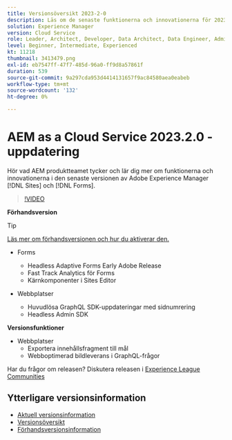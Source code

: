 ```yaml
---
title: Versionsöversikt 2023-2-0
description: Läs om de senaste funktionerna och innovationerna för 2023-2-0-utgåvan för Adobe Experience Manager [!DNL Forms] och [!DNL Sites].
solution: Experience Manager
version: Cloud Service
role: Leader, Architect, Developer, Data Architect, Data Engineer, Admin, User
level: Beginner, Intermediate, Experienced
kt: 11218
thumbnail: 3413479.png
exl-id: eb7547ff-47f7-485d-96a0-ff9d8a57861f
duration: 539
source-git-commit: 9a297cda953d4414131657f9ac84580aea0eabeb
workflow-type: tm+mt
source-wordcount: '132'
ht-degree: 0%

---
```


# AEM as a Cloud Service 2023.2.0 - uppdatering

Hör vad AEM produktteamet tycker och lär dig mer om funktionerna och innovationerna i den senaste versionen av Adobe Experience Manager [!DNL Sites] och [!DNL Forms].

>[!VIDEO](https://video.tv.adobe.com/v/3416885/?quality=12&learn=on)

**Förhandsversion**

>[!TIP]
>
>[Läs mer om förhandsversionen och hur du aktiverar den.](https://experienceleague.adobe.com/docs/experience-manager-cloud-service/content/release-notes/prerelease.html)

* Forms
   * Headless Adaptive Forms Early Adobe Release
   * Fast Track Analytics för Forms
   * Kärnkomponenter i Sites Editor

* Webbplatser
   * Huvudlösa GraphQL SDK-uppdateringar med sidnumrering
   * Headless Admin SDK

**Versionsfunktioner**

* Webbplatser
   * Exportera innehållsfragment till mål
   * Webboptimerad bildleverans i GraphQL-frågor

Har du frågor om releasen?  Diskutera releasen i [Experience League Communities](https://adobe.ly/3KCfab0)

## Ytterligare versionsinformation

* [Aktuell versionsinformation](https://experienceleague.adobe.com/docs/experience-manager-cloud-service/content/release-notes/home.html)
* [Versionsöversikt](https://experienceleague.adobe.com/docs/experience-manager-release-information/aem-release-updates/update-releases-roadmap.html)
* [Förhandsversionsinformation](https://experienceleague.adobe.com/docs/experience-manager-cloud-service/content/release-notes/prerelease.html)
